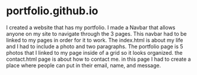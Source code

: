 # portfolio.github.io
I created a website that has my portfolio.
I made a Navbar that allows anyone on my site to navigate through the 3 pages. This navbar had to be linked to my pages in order for it to work.
The index.html is about my life and I had to include a photo and two paragraphs. 
The portfolio page is 5 photos that I linked to my page inside of a grid so it looks organized.
the contact.html page is about how to contact me. in this page I had to create a place where people can put in their email, name, and message.

